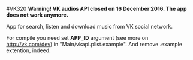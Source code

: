 #VK320
__Warning! VK audios API closed on 16 December 2016. The app does not work anymore.__

App for search, listen and download music from VK social network.

For compile you need set **APP_ID** argument (see more on http://vk.com/dev) in "Main/vkapi.plist.example". And remove .example extention, indeed.
